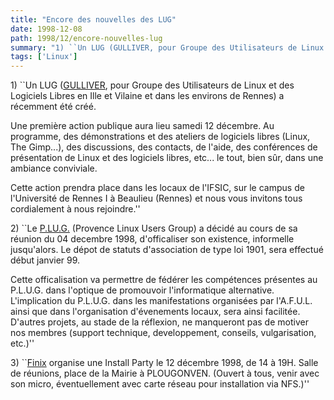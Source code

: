 ```yaml
---
title: "Encore des nouvelles des LUG"
date: 1998-12-08
path: 1998/12/encore-nouvelles-lug
summary: "1) ``Un LUG (GULLIVER, pour Groupe des Utilisateurs de Linux et des Logiciels Libres en Ille et Vilaine et dans les environs de Rennes) a récemment été créé."
tags: ['Linux']
---
```


<P>
1) ``Un LUG (<A HREF="http://www.ifsic.univ-rennes1.fr/gulliver/">GULLIVER</A>,
pour Groupe des Utilisateurs de Linux et des Logiciels Libres en Ille
et Vilaine et dans les environs de Rennes) a récemment été créé.
</P>

<P>
Une première action publique aura lieu samedi 12 décembre.
Au programme, des démonstrations et des ateliers de logiciels libres
(Linux, The Gimp...), des discussions, des contacts, de l'aide, des
conférences de présentation de Linux et des logiciels libres, etc... le
tout, bien sûr, dans une ambiance conviviale.
</P>

<P>
Cette action prendra place dans les locaux de l'IFSIC, sur le campus
de l'Université de Rennes I à Beaulieu (Rennes) et nous vous invitons
tous cordialement à nous rejoindre.''
</P>

<P>
2) ``Le <A HREF="http://www.pipo.com/plug/">P.LU.G.</A> (Provence Linux Users
Group) a décidé au cours de sa réunion du 04 decembre 1998, d'officaliser
son existence, informelle jusqu'alors.  Le dépot de statuts d'association
de type loi 1901, sera effectué début janvier 99.
</P>

<P>
Cette officalisation va permettre de fédérer les compétences présentes
au P.L.U.G.  dans l'optique de promouvoir l'informatique alternative.
L'implication du P.L.U.G. dans les manifestations organisées par
l'A.F.U.L. ainsi que dans l'organisation d'évenements locaux, sera ainsi
facilitée.  D'autres projets, au stade de la réflexion, ne manqueront
pas de motiver nos membres (support technique, developpement, conseils,
vulgarisation, etc.)''
</P>

<P>
3) ``<A HREF="http://www.Finix.EU.Org/">Finix</A> organise une Install Party
le 12 décembre 1998, de 14 à 19H.  Salle de réunions, place de la Mairie
à PLOUGONVEN.  (Ouvert à tous, venir avec son micro, éventuellement avec
carte réseau pour installation via NFS.)''
</P>


